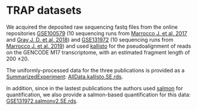 # TRAP datasets

We acquired the deposited raw sequencing fastq files from the online repositories [GSE100579](https://www.ncbi.nlm.nih.gov/geo/query/acc.cgi?acc=GSE100579) (10 sequencing runs from [Marrocco J. et al. 2017](https://doi.org/10.1038/s41467-017-01014-4) and [Gray J. D. et al. 2018](https://dx.doi.org/10.1038%2Fmp.2016.219)) and [GSE131972](www.ncbi.nlm.nih.gov/geo/query/acc.cgi?acc=GSE131972) (10 sequencing runs from [Marrocco J. et al. 2019](https://doi.org/10.3389/fnbeh.2019.00157)) and used [kallisto](https://pachterlab.github.io/kallisto/about) for the pseudoalignment of reads on the GENCODE M17 transcriptome, with an estimated fragment length of 200 ±20.

The uniformly-processed data for the three publications is provided as a [SummarizedExperiment](https://bioconductor.org/packages/release/bioc/vignettes/SummarizedExperiment/inst/doc/SummarizedExperiment.html): [AllData.kallisto.SE.rds](AllData.kallisto.SE.rds).

In addition, since in the lastest publications the authors used [salmon](https://combine-lab.github.io/salmon/) for quantification, we also provide a salmon-based quantification for this data: [GSE131972.salmonv2.SE.rds](GSE131972.salmonv2.SE.rds).

